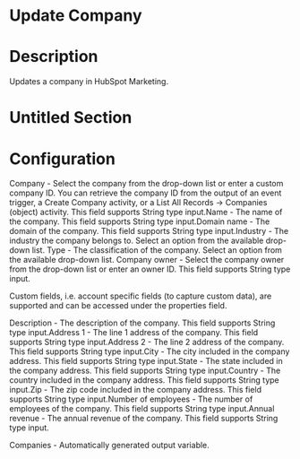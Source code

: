 ﻿# Update Company

# Description

Updates a company in HubSpot Marketing.

# Untitled Section

# Configuration

Company - Select the company from the drop-down list or enter a
                        custom company ID. You can retrieve the company ID from the output of an
                        event trigger, a Create Company activity, or a List All Records → Companies
                        (object) activity. This field supports String type
                        input.Name - The name of the
                        company. This field supports String type input.Domain name - The
                        domain of the company. This field supports String type
                        input.Industry - The
                        industry the company belongs to. Select an option from the available
                        drop-down list. Type - The classification of the company. Select an option from the
                        available drop-down list. Company owner - Select
                        the company owner from the drop-down list or enter an owner ID. This field
                        supports String type input.





Custom fields, i.e. account specific fields (to capture custom data), are supported
                and can be accessed under the properties field.



Description - The
                        description of the company. This field supports String type
                        input.Address 1 - The line 1
                        address of the company. This field supports String type
                        input.Address 2 - The line 2
                        address of the company. This field supports String type
                        input.City - The city
                        included in the company address. This field supports String
                        type input.State - The state
                        included in the company address. This field supports String
                        type input.Country - The country
                        included in the company address. This field supports String
                        type input.Zip - The zip code
                        included in the company address. This field supports String
                        type input.Number of employees -
                        The number of employees of the company. This field supports
                            String type input.Annual revenue - The
                        annual revenue of the company. This field supports String
                        type input.



Companies - Automatically generated output variable.
